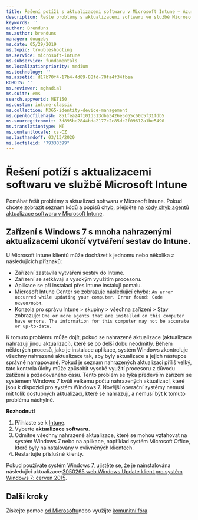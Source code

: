 ```yaml
---
title: Řešení potíží s aktualizacemi softwaru v Microsoft Intune – Azure | Microsoft Docs
description: Řešte problémy s aktualizacemi softwaru ve službě Microsoft Intune.
keywords: ''
author: Brenduns
ms.author: brenduns
manager: dougeby
ms.date: 05/29/2019
ms.topic: troubleshooting
ms.service: microsoft-intune
ms.subservice: fundamentals
ms.localizationpriority: medium
ms.technology: ''
ms.assetid: d17b70f4-17b4-4d89-88fd-70fa4f34fbea
ROBOTS: ''
ms.reviewer: mghadial
ms.suite: ems
search.appverid: MET150
ms.custom: intune-classic
ms.collection: M365-identity-device-management
ms.openlocfilehash: 851fea24f101d313dba3426e5d65c60c5f31fdb5
ms.sourcegitcommit: 3d895be2844bda2177c2c85dc2f09612a1be5490
ms.translationtype: MT
ms.contentlocale: cs-CZ
ms.lasthandoff: 03/13/2020
ms.locfileid: "79330399"
---
```

# <a name="troubleshoot-software-updates-in-microsoft-intune"></a>Řešení potíží s aktualizacemi softwaru ve službě Microsoft Intune

Pomáhat řešit problémy s aktualizací softwaru v Microsoft Intune. Pokud chcete zobrazit seznam kódů a popisů chyb, přejděte na [kódy chyb agentů aktualizace softwaru v Microsoft Intune](../protect/software-update-agent-error-codes.md).

## <a name="windows-7-devices-with-many-superseded-updates-stop-reporting-to-intune"></a>Zařízení s Windows 7 s mnoha nahrazenými aktualizacemi ukončí vytváření sestav do Intune.

U Microsoft Intune klientů může docházet k jednomu nebo několika z následujících příznaků:

- Zařízení zastavila vytváření sestav do Intune.  
- Zařízení se setkávají s vysokým využitím procesoru.
- Aplikace se při instalaci přes Intune instalují pomalu.
- Microsoft Intune Center se zobrazuje následující chyba: `An error occurred while updating your computer. Error found: Code 0x800705b4`.
- Konzola pro správu Intune > skupiny > všechna zařízení > Stav zobrazuje: `One or more agents that are installed on this computer have errors. The information for this computer may not be accurate or up-to-date.`

K tomuto problému může dojít, pokud se nahrazené aktualizace (aktualizace nahrazují jinou aktualizací), které se po delší dobu neodmítly. Během některých procesů, jako je instalace aplikace, systém Windows zkontroluje všechny nahrazené aktualizace tak, aby byly aktualizace a jejich nástupce správně namapované. Pokud je seznam nahrazených aktualizací příliš velký, tato kontrola úlohy může způsobit vysoké využití procesoru z důvodu zatížení a požadovaného času. Tento problém se týká především zařízení se systémem Windows 7 kvůli velkému počtu nahrazených aktualizací, které jsou k dispozici pro systém Windows 7. Novější operační systémy nemusí mít tolik dostupných aktualizací, které se nahrazují, a nemusí být k tomuto problému náchylné.

**Rozhodnutí**

1. Přihlaste se k [Intune](https://go.microsoft.com/fwlink/?linkid=2090973).
2. Vyberte **aktualizace softwaru**.
3. Odmítne všechny nahrazené aktualizace, které se mohou vztahovat na systém Windows 7 nebo na aplikace, například systém Microsoft Office, které byly nainstalovány v ovlivněných klientech.
4. Restartujte příslušné klienty.

Pokud používáte systém Windows 7, ujistěte se, že je nainstalována následující aktualizace:[3050265 web Windows Update klient pro systém Windows 7: červen 2015](https://support.microsoft.com/kb/3050265).

## <a name="next-steps"></a>Další kroky

Získejte pomoc [od Microsoftu](get-support.md)nebo využijte [komunitní fóra](https://social.technet.microsoft.com/Forums/en-US/home?category=microsoftintune).